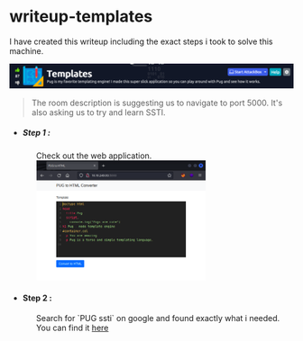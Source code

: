 <h1>writeup-templates</h1>
<p>I have created this writeup including the exact steps i took to solve this machine.</p>
<img src="./img/logo.png" alt="logo">  
<blockquote>
    The room description is suggesting us to navigate to port 5000. It's also asking us to try and learn SSTI.
</blockquote>
<ul>
    <li>
        <h5>
            Step 1 :
        </h5>
        <ul>
            Check out the web application.<br>
            <img src="./img/WebApplication.png" alt="WebApplication" width="300">  
        </ul>
    </li>
    <li>
        <h4>Step 2 :</h4>
        <ul>
            Search for `PUG ssti` on google and found exactly what i needed.
            You can find it <a href="https://gist.github.com/Jasemalsadi/2862619f21453e0a6ba2462f9613b49f">here</a>
        </ul>
    </li>
</ul>